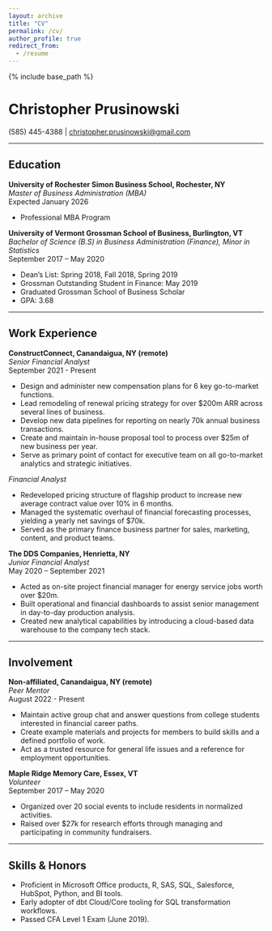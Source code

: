 ```yaml
---
layout: archive
title: "CV"
permalink: /cv/
author_profile: true
redirect_from:
  - /resume
---
```


{% include base_path %}


# Christopher Prusinowski  
(585) 445-4388 | christopher.prusinowski@gmail.com  

---

## Education  

**University of Rochester Simon Business School, Rochester, NY**  
*Master of Business Administration (MBA)*  
Expected January 2026  
- Professional MBA Program  

**University of Vermont Grossman School of Business, Burlington, VT**  
*Bachelor of Science (B.S) in Business Administration (Finance), Minor in Statistics*  
September 2017 – May 2020  
- Dean’s List: Spring 2018, Fall 2018, Spring 2019  
- Grossman Outstanding Student in Finance: May 2019  
- Graduated Grossman School of Business Scholar  
- GPA: 3.68  

---

## Work Experience  

**ConstructConnect, Canandaigua, NY (remote)**  
*Senior Financial Analyst*  
September 2021 - Present  
- Design and administer new compensation plans for 6 key go-to-market functions.  
- Lead remodeling of renewal pricing strategy for over $200m ARR across several lines of business.  
- Develop new data pipelines for reporting on nearly 70k annual business transactions.  
- Create and maintain in-house proposal tool to process over $25m of new business per year.  
- Serve as primary point of contact for executive team on all go-to-market analytics and strategic initiatives.  

*Financial Analyst*  
- Redeveloped pricing structure of flagship product to increase new average contract value over 10% in 6 months.  
- Managed the systematic overhaul of financial forecasting processes, yielding a yearly net savings of $70k.  
- Served as the primary finance business partner for sales, marketing, content, and product teams.  

**The DDS Companies, Henrietta, NY**  
*Junior Financial Analyst*  
May 2020 – September 2021  
- Acted as on-site project financial manager for energy service jobs worth over $20m.  
- Built operational and financial dashboards to assist senior management in day-to-day production analysis.  
- Created new analytical capabilities by introducing a cloud-based data warehouse to the company tech stack.  

---

## Involvement  

**Non-affiliated, Canandaigua, NY (remote)**  
*Peer Mentor*  
August 2022 - Present  
- Maintain active group chat and answer questions from college students interested in financial career paths.  
- Create example materials and projects for members to build skills and a defined portfolio of work.  
- Act as a trusted resource for general life issues and a reference for employment opportunities.  

**Maple Ridge Memory Care, Essex, VT**  
*Volunteer*  
September 2017 – May 2020  
- Organized over 20 social events to include residents in normalized activities.  
- Raised over $27k for research efforts through managing and participating in community fundraisers.  

---

## Skills & Honors  

- Proficient in Microsoft Office products, R, SAS, SQL, Salesforce, HubSpot, Python, and BI tools.  
- Early adopter of dbt Cloud/Core tooling for SQL transformation workflows.  
- Passed CFA Level 1 Exam (June 2019).  
